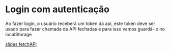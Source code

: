 # Login com autenticação

Ao fazer login, o usuário receberá um token da api, este token deve ser usado para fazer chamada de API fechadas e para isso vamos guardá-lo no localStorage

[slides fetchAPI](https://docs.google.com/presentation/d/1_eaIDf3Iqop-RSuTeE8sLmooiIhKNV4L8ThHDYDCuG0/edit?usp=sharing)